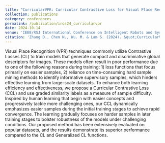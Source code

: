 ```yaml
---
title: "CurricularVPR: Curricular Contrastive Loss for Visual Place Recognition"
collection: publications
category: conferences
permalink: /publication/iros24_curricularvpr
date: 2024-10-14
venue: 'IEEE/RSJ International Conference on Intelligent Robots and Systems (IROS)'
citation: 'Zhang D., Chen N., Wu. M. & Lam S. (2024). &quot;CurricularVPR: Curricular Contrastive Loss for Visual Place Recognition.&quot; <i>IEEE/RSJ International Conference on Intelligent Robots and Systems (IROS)</i>. 1(3).'
---
```


Visual Place Recognition (VPR) techniques commonly utilize Contrastive Losses (CL) to train models that generate compact and discriminative global descriptors for images. These models often result in poor performance due to one of the following reasons during training: 1) loss functions that focus primarily on easier samples, 2) reliance on time-consuming hard sample mining methods to identify informative supervisory samples, which hinders effective learning from large-scale datasets. To enhance both learning efficiency and effectiveness, we propose a Curricular Contrastive Loss (CCL) and use graded similarity labels as a measure of sample difficulty. Inspired by human learning that begin with easier concepts and progressively tackle more challenging ones, our CCL dynamically emphasizes easier samples during the initial training stages to achieve rapid convergence. The learning gradually focuses on harder samples in later training stages to bolster robustness of the models under challenging conditions. Our proposed method has been extensively evaluated on popular datasets, and the results demonstrate its superior performance compared to the CL and Generalized CL functions.
